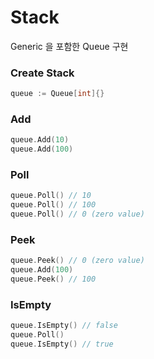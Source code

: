 # Stack

Generic 을 포함한 Queue 구현

### Create Stack
```go
queue := Queue[int]{}
```

### Add
```go
queue.Add(10)
queue.Add(100)
```

### Poll
```go
queue.Poll() // 10
queue.Poll() // 100
queue.Poll() // 0 (zero value)
```

### Peek
```go
queue.Peek() // 0 (zero value)
queue.Add(100)
queue.Peek() // 100
```

### IsEmpty
```go
queue.IsEmpty() // false
queue.Poll()
queue.IsEmpty() // true
```